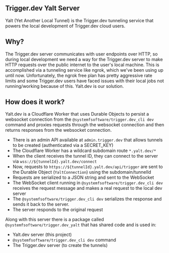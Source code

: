## Trigger.dev Yalt Server

Yalt (Yet Another Local Tunnel) is the Trigger.dev tunneling service that powers the local development of Trigger.dev cloud users.

## Why?

The Trigger.dev server communicates with user endpoints over HTTP, so during local development we need a way for the Trigger.dev server to make HTTP requests over the public internet to the user's local machine. This is accomplished via a tunneling service like ngrok, which we've been using up until now. Unfortunately, the ngrok free plan has pretty aggressive rate limits and some Trigger.dev users have faced issues with their local jobs not running/working because of this. Yalt.dev is our solution.

## How does it work?

Yalt.dev is a Cloudflare Worker that uses Durable Objects to persist a websocket connection from the `@systemfsoftware/trigger.dev_cli dev` command and proxies requests through the websocket connection and then returns responses from the websocket connection.

- There is an admin API available at `admin.trigger.dev` that allows tunnels to be created (authenticated via a SECRET_KEY)
- The Cloudflare Worker has a wildcard subdomain route `*.yalt.dev/*`
- When the client receives the tunnel ID, they can connect to the server via `wss://${tunnelId}.yalt.dev/connect`
- Now, requests to `https://${tunnelId}.yalt.dev/api/trigger` are sent to the Durable Object (`YaltConnection`) using the subdomain/tunnelId
- Requests are serialized to a JSON string and sent to the WebSocket
- The WebSocket client running in `@systemfsoftware/trigger.dev_cli dev` receives the request message and makes a real request to the local dev server
- The `@systemfsoftware/trigger.dev_cli dev` serializes the response and sends it back to the server.
- The server responds to the original request

Along with this server there is a package called `@systemfsoftware/trigger.dev_yalt` that has shared code and is used in:

- Yalt.dev server (this project)
- `@systemfsoftware/trigger.dev_cli dev` command
- The Trigger.dev server (to create the tunnels)
